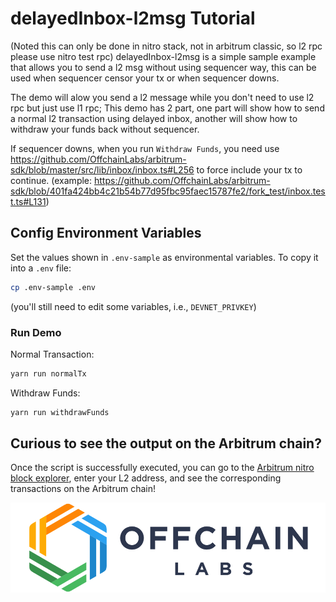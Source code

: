 # delayedInbox-l2msg Tutorial
(Noted this can only be done in nitro stack, not in arbitrum classic, so l2 rpc please use nitro test rpc)
delayedInbox-l2msg is a simple sample example that allows you to send a l2 msg without using sequencer way, this can be used when sequencer censor your tx or when sequencer downs.

The demo will alow you send a l2 message while you don't need to use l2 rpc but just use l1 rpc; This demo has 2 part, one part will show how to send a normal l2 transaction using delayed inbox, another will show how to withdraw your funds back without sequencer.

If sequencer downs, when you run `Withdraw Funds`, you need use https://github.com/OffchainLabs/arbitrum-sdk/blob/master/src/lib/inbox/inbox.ts#L256 to force include your tx to continue. (example: https://github.com/OffchainLabs/arbitrum-sdk/blob/401fa424bb4c21b54b77d95fbc95faec15787fe2/fork_test/inbox.test.ts#L131)

## Config Environment Variables

Set the values shown in `.env-sample` as environmental variables. To copy it into a `.env` file:

```bash
cp .env-sample .env
```

(you'll still need to edit some variables, i.e., `DEVNET_PRIVKEY`)

### Run Demo

Normal Transaction:
```bash
yarn run normalTx
```

Withdraw Funds:
```bash
yarn run withdrawFunds
```


## Curious to see the output on the Arbitrum chain?

Once the script is successfully executed, you can go to the [Arbitrum nitro block explorer](https://goerli-rollup-explorer.arbitrum.io/), enter your L2 address, and see the corresponding transactions on the Arbitrum chain!

<p align="center"><img src="../../assets/offchain_labs_logo.png" width="600"></p>

